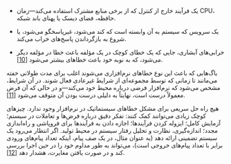 * یک فرآیند خارج از کنترل که از برخی منابع مشترک استفاده می‌کند—زمان CPU، حافظه، فضای دیسک یا پهنای باند شبکه.

* یک سرویس که سیستم به آن وابسته است که کند می‌شود، غیرپاسخگو می‌شود، یا شروع به بازگرداندن پاسخ‌های خراب می‌کند.

* خرابی‌های آبشاری، جایی که یک خطای کوچک در یک مؤلفه باعث خطا در مؤلفه دیگر می‌شود، که به نوبه خود باعث خطاهای بیشتر می‌شود
[[10](ch01.html#AmazonWebServices2011tj)].

باگ‌هایی که باعث این نوع خطاهای نرم‌افزاری می‌شوند اغلب برای مدت طولانی خفته می‌مانند تا زمانی که توسط مجموعه‌ای از شرایط غیرعادی فعال شوند. در آن شرایط، مشخص می‌شود که نرم‌افزار فرضی درباره محیط خود می‌کند—و در حالی که آن فرض معمولاً درست است، نهایتاً به دلیلی درست بودن آن متوقف می‌شود
[[11](ch01.html#Cook2000wo)].

هیچ راه حل سریعی برای مشکل خطاهای سیستماتیک در نرم‌افزار وجود ندارد. چیزهای کوچک زیادی می‌توانند کمک کنند: تفکر دقیق درباره فرض‌ها و تعاملات در سیستم؛ آزمایش کامل؛ ایزوله کردن فرآیندها؛ اجازه دادن به فرآیندها برای فروپاشی و راه‌اندازی مجدد؛ اندازه‌گیری، نظارت و تحلیل رفتار سیستم در محیط تولید. اگر انتظار می‌رود یک سیستم تضمینی ارائه دهد (به عنوان مثال، در یک صف پیام، اینکه تعداد پیام‌های ورودی برابر با تعداد پیام‌های خروجی است)، می‌تواند به طور مداوم خود را در حین اجرا بررسی کند و در صورت یافتن مغایرت، هشدار دهد
[[12](ch01.html#Kreps2012td_ch1)]. 